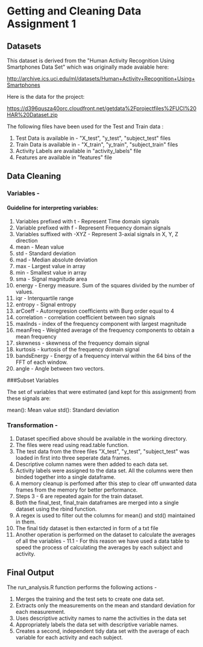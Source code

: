 Getting and Cleaning Data Assignment 1
=======================================

Datasets
---------

This dataset is derived from the "Human Activity Recognition Using Smartphones Data Set" which was originally made avaiable here:

http://archive.ics.uci.edu/ml/datasets/Human+Activity+Recognition+Using+Smartphones 

Here is the data for the project: 

https://d396qusza40orc.cloudfront.net/getdata%2Fprojectfiles%2FUCI%20HAR%20Dataset.zip

The following files have been used for the Test and Train data :

1. Test Data is available in - "X_test", "y_test", "subject_test" files
2. Train Data is available in - "X_train", "y_train", "subject_train" files
3. Activity Labels are available in "activity_labels" file
4. Features are available in "features" file

Data Cleaning
--------------

### Variables - 

#### Guideline for interpreting variables:

1. Variables prefixed with t - Represent Time domain signals
2. Variable prefixed with f - Represent Frequency domain signals
3. Variables suffixed with -XYZ - Represent 3-axial signals in X, Y, Z direction
4. mean - Mean value
5. std - Standard deviation
6. mad - Median absolute deviation 
7. max - Largest value in array
8. min - Smallest value in array
9. sma - Signal magnitude area
10. energy - Energy measure. Sum of the squares divided by the number of values. 
11. iqr - Interquartile range 
12. entropy - Signal entropy
13. arCoeff - Autorregresion coefficients with Burg order equal to 4
14. correlation - correlation coefficient between two signals
15. maxInds - index of the frequency component with largest magnitude
16. meanFreq - Weighted average of the frequency components to obtain a mean frequency
17. skewness - skewness of the frequency domain signal 
18. kurtosis - kurtosis of the frequency domain signal 
19. bandsEnergy - Energy of a frequency interval within the 64 bins of the FFT of each window.
20. angle - Angle between two vectors.

###Subset Variables

The set of variables that were estimated (and kept for this assignment) from these signals are:

mean(): Mean value
std(): Standard deviation


### Transformation - 

1. Dataset specified above should be available in the working directory. 
2. The files were read using read.table function.
3. The test data from the three files "X_test", "y_test", "subject_test" was loaded in first into three seperate data frames.
4. Descriptive column names were then added to each data set.
5. Activity labels were assigned to the data set. All the columns were then binded together into a single dataframe.
6. A memory cleanup is perfomed after this step to clear off unwanted data frames from the memory for better performance.
7. Steps 3 - 6 are repeated again for the train dataset.
8. Both the final_test, final_train dataframes are merged into a single dataset using the rbind function.
9. A regex is used to filter out the columns for mean() and std() maintained in them.
10. The final tidy dataset is then extarcted in form of a txt file
11. Another operation is performed on the dataset to calculate the averages of all the variables -
11.1 - For this reason we have used a data table to speed the process of calculating the averages by each subject and activity.


Final Output
------------

The run_analysis.R function performs the following actions -

1. Merges the training and the test sets to create one data set.
2. Extracts only the measurements on the mean and standard deviation for each measurement. 
3. Uses descriptive activity names to name the activities in the data set
4. Appropriately labels the data set with descriptive variable names. 
5. Creates a second, independent tidy data set with the average of each variable for each activity and each subject. 

